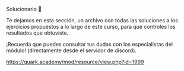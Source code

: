 Solucionario 🎁

Te dejamos en esta sección, un archivo con todas las soluciones a los ejercicios propuestos a lo largo de este curso, para que controles los resultados que obtuviste.

¡Recuerda que puedes consultar tus dudas con los especialistas del módulo! (directamente desde el servidor de discord).

https://quark.academy/mod/resource/view.php?id=1999